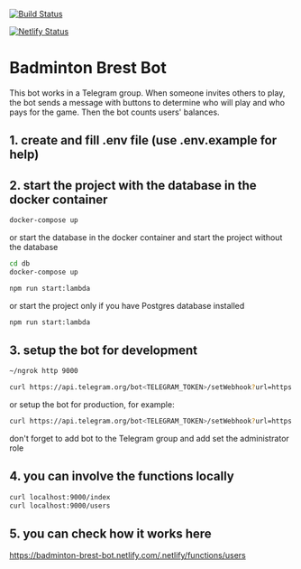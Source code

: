 [![Build Status](https://travis-ci.org/zinovik/badminton-brest-bot.svg?branch=master)](https://travis-ci.org/zinovik/badminton-brest-bot)

[![Netlify Status](https://api.netlify.com/api/v1/badges/b054f198-abad-43cb-8e9c-06251b61bb7d/deploy-status)](https://app.netlify.com/sites/badminton-brest-bot/deploys)

# Badminton Brest Bot

This bot works in a Telegram group. When someone invites others to play, the bot sends a message with buttons to determine who will play and who pays for the game. Then the bot counts users' balances.

## 1. create and fill .env file (use .env.example for help)

## 2. start the project with the database in the docker container

```bash
docker-compose up
```

or start the database in the docker container and start the project without the database

```bash
cd db
docker-compose up

npm run start:lambda
```

or start the project only if you have Postgres database installed

```bash
npm run start:lambda
```

## 3. setup the bot for development

```bash
~/ngrok http 9000

curl https://api.telegram.org/bot<TELEGRAM_TOKEN>/setWebhook?url=https://<NGROK ID>.ngrok.io/index?token=<TOKEN>
```

or setup the bot for production, for example:

```bash
curl https://api.telegram.org/bot<TELEGRAM_TOKEN>/setWebhook?url=https://badminton-brest-bot.netlify.com/.netlify/functions/index?token=<TOKEN>
```

don't forget to add bot to the Telegram group and add set the administrator role

## 4. you can involve the functions locally

```bash
curl localhost:9000/index
curl localhost:9000/users
```

## 5. you can check how it works here

https://badminton-brest-bot.netlify.com/.netlify/functions/users
